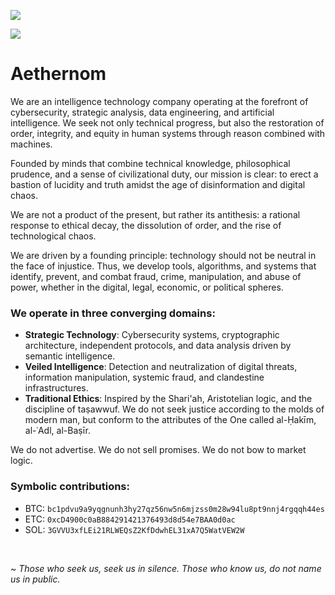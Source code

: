 ![](https://komarev.com/ghpvc/?username=malakut-dev)

![](https://github-readme-stats.vercel.app/api/top-langs/?username=malakut-dev&hide_progress=false&theme=dark)

# Aethernom
We are an intelligence technology company operating at the forefront of cybersecurity, strategic analysis, data engineering, and artificial intelligence. 
We seek not only technical progress, but also the restoration of order, integrity, and equity in human systems through reason combined with machines.

Founded by minds that combine technical knowledge, philosophical prudence, and a sense of civilizational duty, our mission is clear: to erect a bastion of lucidity and truth amidst the age of disinformation and digital chaos.

We are not a product of the present, but rather its antithesis: a rational response to ethical decay, the dissolution of order, and the rise of technological chaos.

We are driven by a founding principle: technology should not be neutral in the face of injustice. Thus, we develop tools, algorithms, and systems that identify, prevent, and combat fraud, crime, manipulation, and abuse of power, whether in the digital, legal, economic, or political spheres.

### We operate in three converging domains:
- **Strategic Technology**: Cybersecurity systems, cryptographic architecture, independent protocols, and data analysis driven by semantic intelligence.
- **Veiled Intelligence**: Detection and neutralization of digital threats, information manipulation, systemic fraud, and clandestine infrastructures.
- **Traditional Ethics**: Inspired by the Shari'ah, Aristotelian logic, and the discipline of taṣawwuf. We do not seek justice according to the molds of modern man, but conform to the attributes of the One called al-Ḥakīm, al-ʿAdl, al-Baṣīr.

We do not advertise. We do not sell promises. We do not bow to market logic.

### Symbolic contributions:
- BTC: `bc1pdvu9a9yqgnunh3hy27qz56nw5n6mjzss0m28w94lu8pt9nnj4rgqqh44es`
- ETC: `0xcD4900c0aB884291421376493d8d54e7BAA0d0ac`
- SOL: `3GVVU3xfLEi21RLWEQsZ2KfDdwhEL31xA7Q5WatVEW2W`

<br>

~ *Those who seek us, seek us in silence. Those who know us, do not name us in public.*
